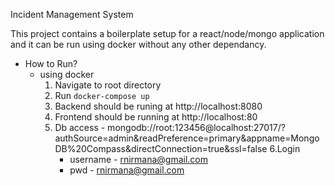 Incident Management System

This project contains a boilerplate setup for a react/node/mongo application and it can be run using docker without any other dependancy.

- How to Run?
   * using docker 
     1. Navigate to root directory
     2. Run `docker-compose up`
     3. Backend should be runing at http://localhost:8080
     4. Frontend should be running at http://localhost:80
     5. Db access - mongodb://root:123456@localhost:27017/?authSource=admin&readPreference=primary&appname=MongoDB%20Compass&directConnection=true&ssl=false
     6.Login 
        - username - rnirmana@gmail.com
        - pwd - rnirmana@gmail.com

    